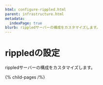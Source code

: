 ```yaml
---
html: configure-rippled.html
parent: infrastructure.html
metadata:
  indexPage: true
blurb: rippledサーバーの構成をカスタマイズします。
---
```

# rippledの設定

rippledサーバーの構成をカスタマイズします。


{% child-pages /%}

